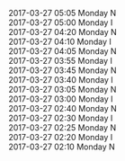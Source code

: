 2017-03-27 05:05 Monday  N  
2017-03-27 05:00 Monday  I  
2017-03-27 04:20 Monday  N  
2017-03-27 04:10 Monday  I  
2017-03-27 04:05 Monday  N  
2017-03-27 03:55 Monday  I  
2017-03-27 03:45 Monday  N  
2017-03-27 03:40 Monday  I  
2017-03-27 03:05 Monday  N  
2017-03-27 03:00 Monday  I  
2017-03-27 02:40 Monday  N  
2017-03-27 02:30 Monday  I  
2017-03-27 02:25 Monday  N  
2017-03-27 02:20 Monday  I  
2017-03-27 02:10 Monday  N  
